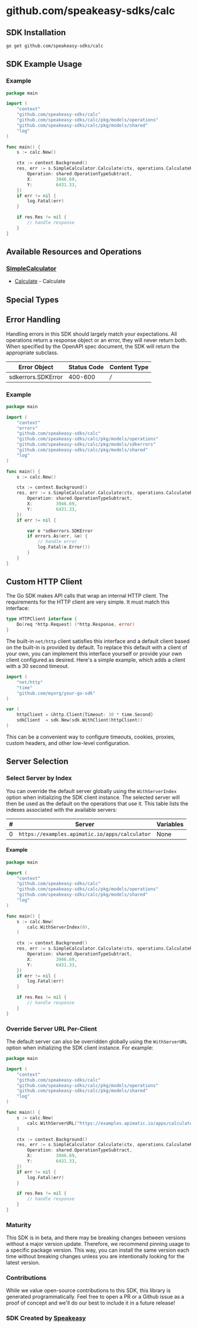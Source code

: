# github.com/speakeasy-sdks/calc

<!-- Start SDK Installation [installation] -->
## SDK Installation

```bash
go get github.com/speakeasy-sdks/calc
```
<!-- End SDK Installation [installation] -->

<!-- Start SDK Example Usage [usage] -->
## SDK Example Usage

### Example

```go
package main

import (
	"context"
	"github.com/speakeasy-sdks/calc"
	"github.com/speakeasy-sdks/calc/pkg/models/operations"
	"github.com/speakeasy-sdks/calc/pkg/models/shared"
	"log"
)

func main() {
	s := calc.New()

	ctx := context.Background()
	res, err := s.SimpleCalculator.Calculate(ctx, operations.CalculateRequest{
		Operation: shared.OperationTypeSubtract,
		X:         3946.69,
		Y:         6431.33,
	})
	if err != nil {
		log.Fatal(err)
	}

	if res.Res != nil {
		// handle response
	}
}

```
<!-- End SDK Example Usage [usage] -->

<!-- Start Available Resources and Operations [operations] -->
## Available Resources and Operations

### [SimpleCalculator](docs/sdks/simplecalculator/README.md)

* [Calculate](docs/sdks/simplecalculator/README.md#calculate) - Calculate
<!-- End Available Resources and Operations [operations] -->







<!-- Start Special Types [types] -->
## Special Types


<!-- End Special Types [types] -->



<!-- Start Error Handling [errors] -->
## Error Handling

Handling errors in this SDK should largely match your expectations.  All operations return a response object or an error, they will never return both.  When specified by the OpenAPI spec document, the SDK will return the appropriate subclass.

| Error Object       | Status Code        | Content Type       |
| ------------------ | ------------------ | ------------------ |
| sdkerrors.SDKError | 400-600            | */*                |

### Example

```go
package main

import (
	"context"
	"errors"
	"github.com/speakeasy-sdks/calc"
	"github.com/speakeasy-sdks/calc/pkg/models/operations"
	"github.com/speakeasy-sdks/calc/pkg/models/sdkerrors"
	"github.com/speakeasy-sdks/calc/pkg/models/shared"
	"log"
)

func main() {
	s := calc.New()

	ctx := context.Background()
	res, err := s.SimpleCalculator.Calculate(ctx, operations.CalculateRequest{
		Operation: shared.OperationTypeSubtract,
		X:         3946.69,
		Y:         6431.33,
	})
	if err != nil {

		var e *sdkerrors.SDKError
		if errors.As(err, &e) {
			// handle error
			log.Fatal(e.Error())
		}
	}
}

```
<!-- End Error Handling [errors] -->



<!-- Start Custom HTTP Client [http-client] -->
## Custom HTTP Client

The Go SDK makes API calls that wrap an internal HTTP client. The requirements for the HTTP client are very simple. It must match this interface:

```go
type HTTPClient interface {
	Do(req *http.Request) (*http.Response, error)
}
```

The built-in `net/http` client satisfies this interface and a default client based on the built-in is provided by default. To replace this default with a client of your own, you can implement this interface yourself or provide your own client configured as desired. Here's a simple example, which adds a client with a 30 second timeout.

```go
import (
	"net/http"
	"time"
	"github.com/myorg/your-go-sdk"
)

var (
	httpClient = &http.Client{Timeout: 30 * time.Second}
	sdkClient  = sdk.New(sdk.WithClient(httpClient))
)
```

This can be a convenient way to configure timeouts, cookies, proxies, custom headers, and other low-level configuration.
<!-- End Custom HTTP Client [http-client] -->



<!-- Start Server Selection [server] -->
## Server Selection

### Select Server by Index

You can override the default server globally using the `WithServerIndex` option when initializing the SDK client instance. The selected server will then be used as the default on the operations that use it. This table lists the indexes associated with the available servers:

| # | Server | Variables |
| - | ------ | --------- |
| 0 | `https://examples.apimatic.io/apps/calculator` | None |

#### Example

```go
package main

import (
	"context"
	"github.com/speakeasy-sdks/calc"
	"github.com/speakeasy-sdks/calc/pkg/models/operations"
	"github.com/speakeasy-sdks/calc/pkg/models/shared"
	"log"
)

func main() {
	s := calc.New(
		calc.WithServerIndex(0),
	)

	ctx := context.Background()
	res, err := s.SimpleCalculator.Calculate(ctx, operations.CalculateRequest{
		Operation: shared.OperationTypeSubtract,
		X:         3946.69,
		Y:         6431.33,
	})
	if err != nil {
		log.Fatal(err)
	}

	if res.Res != nil {
		// handle response
	}
}

```


### Override Server URL Per-Client

The default server can also be overridden globally using the `WithServerURL` option when initializing the SDK client instance. For example:
```go
package main

import (
	"context"
	"github.com/speakeasy-sdks/calc"
	"github.com/speakeasy-sdks/calc/pkg/models/operations"
	"github.com/speakeasy-sdks/calc/pkg/models/shared"
	"log"
)

func main() {
	s := calc.New(
		calc.WithServerURL("https://examples.apimatic.io/apps/calculator"),
	)

	ctx := context.Background()
	res, err := s.SimpleCalculator.Calculate(ctx, operations.CalculateRequest{
		Operation: shared.OperationTypeSubtract,
		X:         3946.69,
		Y:         6431.33,
	})
	if err != nil {
		log.Fatal(err)
	}

	if res.Res != nil {
		// handle response
	}
}

```
<!-- End Server Selection [server] -->

<!-- Placeholder for Future Speakeasy SDK Sections -->



### Maturity

This SDK is in beta, and there may be breaking changes between versions without a major version update. Therefore, we recommend pinning usage
to a specific package version. This way, you can install the same version each time without breaking changes unless you are intentionally
looking for the latest version.

### Contributions

While we value open-source contributions to this SDK, this library is generated programmatically.
Feel free to open a PR or a Github issue as a proof of concept and we'll do our best to include it in a future release!

### SDK Created by [Speakeasy](https://docs.speakeasyapi.dev/docs/using-speakeasy/client-sdks)

